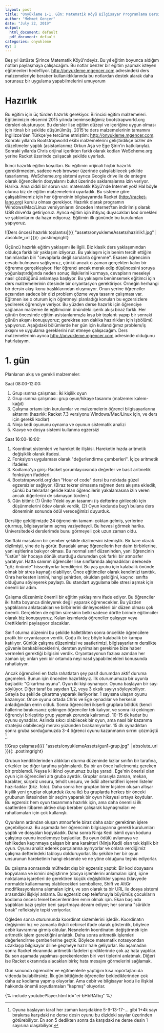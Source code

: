```yaml
---
layout: post
title: "Önyükleme 1-1. Gün: Matematik Köyü Bilgisayar Programlama Dersinden notlar"
author: "Mehmet Gençer"
date: "July 22, 2019"
output:
  html_document: default
  pdf_document: default
categories: onyukleme
oy: 1
---
```


Beş yıl üstüste Şirince Matematik Köyü'ndeyiz. Bu yıl eğitim boyunca aldığım notları paylaşmaya çalışacağım. Bu notlar benzer bir eğitim yapmak isteyen eğitmenleri hedefliyor.  <http://onyukleme.mgencer.com> adresindeki ders malzemeleriyle beraber kullanıldıklarında bu notlardan destek alarak daha sorunsuz bir uygulama yapabilmelerini umuyorum

<!--more--> 

# Hazırlık

Bu eğitim için üç türden hazırlık gerekiyor. Birincisi eğitim malzemeleri. Eğitimimizin eksenini 2015 yılında benimsediğimiz bootstrapworld.org dersleri oluşturuyor. Bu dersler lise eğitim düzeyi ve içeriğine uygun olması için itinalı bir şekilde düşünülmüş. 2015'te ders malzemelerinin tamamını İngilizce'den Türkçe'ye tercüme etmiştim: <http://onyukleme.mgencer.com>. Sonraki yıllarda Bootstrapworld ekibi malzemelerini geliştirdikçe bizler de düzeltmeler yaptık (asistanlarımız Orkun Aşa ve Ege Şirin'in katkılarıyla). Sonraki yıllarda Chris orijinal içerikten farklı olarak kodları WeScheme.org yerine Racket üzerinde çalışacak şekilde uyarladı.

İkinci hazırlık eğitim koşulları. Bu eğitimin orijinali hiçbir hazırlık gerektirmeden, sadece web browser üzerinde çalışılabilecek şekilde tasarlanmış. WeScheme.org sistemi ayrıca Google drive ile de entegre olarak öğrencilerin dosyalarını bulut üzerinde saklamalarına izin veriyor. Harika. Ama ciddi bir sorun var: matematik Köyü'nde İnternet yok! Hal böyle olunca biz de eğitim malzemelerini uyarladık. Bu sisteme göre çalışabilmemiz için her öğrencinin bilgisayarında Racket (<http://racket-lang.org>) kurulu olması gerekiyor. Hazırlık olarak programın Windows/Mac/Linux versiyonlarını önceden İnternet'ten indirilmiş olarak USB drive'da getiriyoruz. Ayrıca eğitim için ihtiyaç duyacakları kod örnekleri ve şablonlarını da hazır ediyoruz. Eğitimin ilk gününde bu kurulumları yapıyoruz. 


![Ders öncesi hazırlık toplantısı]({{ "assets/onyuklemeAssets/hazirlik1.jpg" | absolute_url }}){: .postimgright}


Üçüncü hazırlık eğitim yaklaşımı ile ilgili. Biz klasik ders yaklaşımından oldukça farklı bir yaklaşım izliyoruz. Bu yaklaşım için benim tercih ettiğim tanımlardan biri "cevaplarla değil sorularla öğrenme". Esasen öğrencinin cevabı bulmasını sağlıyoruz, çünkü ancak o zaman gerçekten kalıcı bir öğrenme gerçekleşiyor. Her öğrenci ancak merak edip düşüncesini soruya yoğunlaştırdığında neden sonuç ilişkilerini kurmaya, cevapların meseleyi nasıl çözdüğünü anlamaya başlıyor. Bu yaklaşımı benimsemek eğitimci için ders malzemelerinin ötesinde bir oryantasyon gerektiriyor. Örneğin herhangi bir dersin akışı konu başlıklarından oluşmuyor. Onun yerine öğrenciler açısından sadece bir dizi problem çözme veya tasarım çalışması var. Eğitmen ise o oturum için öğretmeyi planladığı konuları bu egzersizlere yedirerek öğrenciye veriyor. Bu yüzden derse hazırlık için öğrenciye sağlanan malzeme ile eğitimcinin önündeki içerik akışı biraz farklı. Her günün öncesinde eğitim asistanlarımızla kısa bir toplantı yapıp bir sonraki günün akışını konuşuyoruz; gerekirse son dakika hazırlıkları için işbölümü yapıyoruz. Aşağıdaki bölümlerde her gün için kullandığımız problem/iş akışını ve uygulama gereklerini not etmeye çalışacağım. Ders malzemelerinin ayrıca <http://onyukleme.mgencer.com> adresinde olduğunu hatırlatayım.

# 1. gün

Planlanan akış ve gerekli malzemeler:

Saat 08:00-12:00:

1. Grup ısınma çalışması: İki kişilik oyun
1. Grup ısınma çalışması: grup oyun/hikaye tasarımı (malzeme: kalem-kağıt)
1. Çalışma ortamı için kurulumlar ve malzemelerin öğrenci bilgisayarlarına aktarımı (hazırlık: Racket 7.3 versiyonu Windows/Mac/Linux için, ve ders için gerekli kodlar)
1. Ninja kedi oyununu oynama ve oyunun sistematik analizi 
1. Klavye ve dosya sistemi kullanma egzersizi


Saat 16:00-18:00:

1. Koordinat sistemleri ve hareket ile ilişkisi. Hareketin hızda aritmetik değişiklik olarak ifadesi.
1. Fonksiyon uygulaması olarak "değerlendirme çemberleri". İçiçe aritmetik ifadeler.
1. Kodlama'ya giriş: Racket yorumlayıcısında değerler ve basit aritmetik fonksiyon ifadeleri.
1. Bootstrapworld.org'dan "Hour of code" dersi bu noktada  güzel egzersizler sağlıyor. (Biraz tekrar olmasına rağmen ders akışına ekledik, çünkü bu tekrarlar geride kalan öğrencilerin yakalamasına izin veren ancak diğerlerini de sıkmayan türden.)
1. Gün bitimi: (1) Ünite 1'deki oyun tasarımı (iş defterine girilecek) için düşünmelerini ödev olarak verdik, (2) Oyun kodunda bug'ı bulana ders döneminin sonunda ödül vereceğimizi duyurduk.


Dersliğe geldiğimizde 24 öğrencinin tamamı çoktan gelmiş, yerlerine oturmuş, bilgisayarlarını açmış vaziyetteydi. Bu hevesi görmek harika. Üniversitedeki derslerimde bunu görmeyeli çok uzun zaman oldu. 

Sınıftaki masaların bir çember şekilde dizilmesini istemiştik. Bir kare olarak dizilmişti, yine de iş görür. Buradaki amaç öğrencilerin her daim birbirlerine, yani eşitlerine bakıyor olması. Bu normal sınıf düzeninden, yani öğrencinin "üstün" bir hocaya dönük oturduğu durumdan çok farklı bir atmosfer yaratıyor. Hatta sanırım öğrenciler lise sınıflarında alışmadıkları derecede "göz önünde" hissediyorlar kendilerini. Bu yaş grubu için kalabalık önünde olmak bir stres kaynağı olabiliyor. Önce eğitimciler olarak kendimizi tanıttık. Onra herkesten ismini, hangi şehirden, okuldan geldiğini, kaçıncı sınıfta olduğunu söyleyerek paylaştı. Bu standart uygulama bile stresi aşmak için önemli bir adım.

Çalışma düzenimiz önemli bir eğitim yaklaşımını ifade ediyor. Bu öğrenciler iki hafta boyunca dinleyerek değil yaparak öğrenecekler. Bu yüzden yaptıklarını anlatacakları ve birbirlerini dinleyecekleri bir düzen olması çok önemli. Gerçekten de eğitim süresinin belki sadece dörtte birinde eğitimciler olarak biz konuşuyoruz. Kalan kısımlarda öğrenciler çalışıypr veya ürettiklerini paylaşıyor olacaklar.

Sınıf oturma düzenini bu şekilde hallettikten sonra öncelikle öğrencilere pratik bir oryantasyon verdik. Çoğu ilk kez böyle kalabalık bir kampa katılıyor. Günlük çalışma düzenimizi ve saatlerimizi, bilgisayarlarını derslikte güvenle bırakabileceklerini, dersten ayrılmaları gerekirse bize haber vermeleri gerektiği bilgisini verdik. Oryantasyonun fazlası azından her zaman iyi; onları yeni bir ortamda neyi nasıl yapabilecekleri konusunda rahatlatıyor.

Ancak öğrencileri en fazla rahatlatan şey pasif durumdan aktif duruma geçmeleri. Bunun için önceden hazırlıklıyız. İlk oturumumuza bir uyunla başladık: "Çıkartma oyunu". Oyun iki kişi oynanıyor. Oyuna başlayan bir sayı söylüyor. Diğer taraf bu sayıdan 1,2, veya 3 eksik sayıyı söyleyebiliyor. Sırayla bu şekilde çıkartma yaparak ilerliyorlar. 1 sayısına ulaşan oyunu kazanıyor. Önce oyunu ortada Chris ve Ege oynadılar ve herkesin anladığından emin olduk. Sonra öğrencileri ikişerli gruplara böldük (kendi hallerine bırakırsanız çekingen öğrenciler tek kalıyor, ve sonra iki çekingen öğrenciyi birleştirip grup yapmak zorunda kalırsınız). 10-15 dk kadar bu oyunu oynadılar. Aslında sıkıcı olabilecek bir oyun, ama nasıl bir kazanma stratejisi olabileceği merakı yüzünden bırakamıyorlar. 15 dk oynadıktan sonra gruba sorduğumuzda 3-4 öğrenci oyunu kazanmanın sırrını çözmüştü [^1].

![Grup çalışması]({{ "assets/onyuklemeAssets/gun1-grup.jpg" | absolute_url }}){:  .postimgright}

Grubun kendiliklerinden aldıkları oturma düzeninde kızlar sınıfın bir tarafına, erkekler ise diğer tarafına yığılmışlardı. Bu bir an önce halletmemiz gereken bir problemdi. Neyse ki ikinci oyunumuz bu işe yaradı. Ege'nin önerisi olan oyun için öğrencileri altı gruba ayırdık. Gruplar sırasıyla  zaman, mekan, karakter, sürpriz unsuru, tehdit unsuru, ve ödül
 alternatifleri içeren listeler hazırladılar (bkz. foto). Daha sonra her gruptan birer kişiden oluşan altışar kişilik yeni gruplar oluşturduk (kura ile) bu gruplarda herkes bir önceki grubunun listesinden bir seçim yaparak bir oyun hikayesi ortaya koydular. Bu egzersiz hem oyun tasarımına hazırlık için, ama daha önemlisi ilk saatlerden itibaren aktive olup beraber çalışarak kaynaşmaları ve rahatlamaları için çok kullanışlı.
 
Oyunların ardından oluşan atmosferle biraz daha sabır gerektiren işlere geçebiliyoruz. Bu aşamada her öğrencinin bilgisayarına gerekli kurulumları yaptık ve dosyaları kopyaladık. Daha sonra Ninja Kedi isimli oyun kodunu çalıştırıp oyunu incelemeye başladılar. Bu oyun ödülü avlamaya ve tehlikeden kaçınmaya çalışan bir ana karakteri (Ninja Kedi) olan tek kişilik bir oyun. Oyunu analiz ederek parçalarına ayırıyorlar ve onlara verdiğimiz çalışma defterindeki tabloyu dolduruyorlar. Bu şekilde her bir oyun unsurunun hareketinin hangi eksende ve ne yöne olduğunu teşhis ediyorlar. 

Bu çalışma sonrasında müfredat dışı bir egzersiz yaptık: Bir kod dosyasını kopyalama ve ismini değiştirme (dosya işlemlerini anlamaları için), içine noktalama işaretleri de gerektiren küçük değişiklikler yapma (klavyede normalde kullanmamış olabilecekleri sembollere, Shift ve AltGr modifikasyonlarına alışmaları için), ve son olarak ta bir URL ile dosya sistemi arasındaki ilişkiyi anlama. Bu egzersiz cep telefonuyla büyümüş çocukların kodlama öncesi temel becerilerinden emin olmak için. Ekan başında yaptıkları bazı şeyler beni şaşırtmaya devam ediyor; her soruna "sürükle bırak" refleksiyle tepki veriyorlar.

Öğleden sonra oturumunda koordinat sistemlerini işledik. Koordinatın değişimini hız ve zamanla ilişkili cebirsel ifade olarak gösterdik, böylece cebir kavramına girmiş oldular. Nesnelerin koordinatını değiştirmek için aritmetik işlem gerektiğini anlattık. Daha sonra aritmetik işlemleri değerlendirme çemberlerine geçtik. Böylece matematik notasyondan uzaklaşıp bilgisayar diline geçmeye hazır hale geliyorlar. Bu aşamadan sonra Racket ekranında aritmetik ifadeleri girdiklerinde çok az hata yaptılar. Bu son aşamada yapılması gerekenlerden biri veri tiplerini anlatmak. Diğeri ise Racket ekranında alacakları birkç hata mesajını görmelerini sağlamak.

Gün sonunda öğrenciler ve eğitmenlerle yaptığım kısa ropörtajları da videoda bulabilirsiniz. İlk gün bittiğinde öğrenciler beklediklerinden çok daha az kodlama yapmış oluyorlar. Ama cebir ve bilgisayar kodu ile ilişkisi hakkında önemli soyutlamaları "kapmış" oluyorlar.

{% include youtubePlayer.html id="ei-bHbRAfbg" %}

[^1]: Oyuna başlayan taraf her zaman karşıdakine 5-9-13-17-... gibi 1+4k sayı bırakırsa karşıdaki ne derse desin oyunu bu dizideki sayılar üzerinden götürebiliyor. En son 5 dedikten sonra da karşıdaki ne derse desin 1 sayısına ulaşabiliyor.